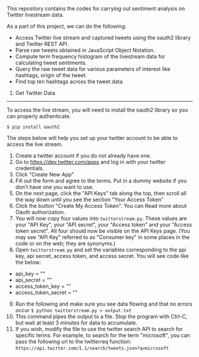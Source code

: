 This repository contains the codes for carrying out sentiment analysis on Twitter livestream data. 

As a part of this project, we can do the following:

- Access Twitter live stream and captured tweets using the oauth2 library and Twitter REST API.
- Parse raw tweets obtained in JavaScript Object Notation.
- Compute term frequency histogram of the livestream data for calculating tweet sentiments.
- Query the raw tweet data for various parameters of interest like hashtags, origin of the tweet.
- Find top ten hashtags across the tweet data.

1. Get Twitter Data
-------------------
To access the live stream, you will need to install the oauth2 library so you can properly authenticate.
```
$ pip install oauth2
```
The steps below will help you set up your twitter account to be able to access the live stream.

1. Create a twitter account if you do not already have one.
2. Go to https://dev.twitter.com/apps and log in with your twitter credentials.
3. Click "Create New App"
4. Fill out the form and agree to the terms. Put in a dummy website if you don't have one you want to use.
5. On the next page, click the "API Keys" tab along the top, then scroll all the way down until you see the section "Your Access Token"
6. Click the button "Create My Access Token". You can Read more about Oauth authorization.
7. You will now copy four values into `twitterstream.py`. These values are your "API Key", your "API secret", your "Access token" and your "Access token secret". All four should now be visible on the API Keys page. (You may see "API Key" referred to as "Consumer key" in some places in the code or on the web; they are synonyms.) 
8. Open `twitterstream.py` and set the variables corresponding to the api key, api secret, access token, and access secret. You will see code like the below:
  - api_key = "<Enter api key>"
  - api_secret = "<Enter api secret>"
  - access_token_key = "<Enter your access token key here>"
  - access_token_secret = "<Enter your access token secret here>"
9. Run the following and make sure you see data flowing and that no errors occur `$ python twitterstream.py > output.txt`
10. This command pipes the output to a file. Stop the program with Ctrl-C, but wait at least 3 minutes for data to accumulate.
11. If you wish, modify the file to use the twitter search API to search for specific terms. For example, to search for the term "microsoft", you can pass the following url to the twitterreq function: `https://api.twitter.com/1.1/search/tweets.json?q=microsoft`
